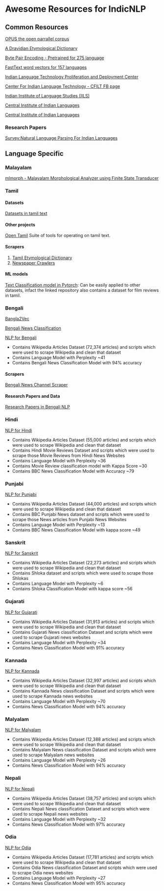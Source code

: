 # Awesome Resources for IndicNLP

## Common Resources
[OPUS the open parrallel corpus](http://opus.nlpl.eu/OpenSubtitles-v2018.php)

[A Dravidian Etymological Dictionary](https://dsalsrv04.uchicago.edu/cgi-bin/app/burrow_query.py?page=1)

[Byte Pair Encoding - Pretrained for 275 language](https://nlp.h-its.org/bpemb/)

[FastText word vectors for 157 languages](https://fasttext.cc/docs/en/crawl-vectors.html)

[Indian Language Technology Proliferation and Deployment Center](http://www.tdil-dc.in)

[Center For Indian Language Technology - CFILT FB page](https://www.facebook.com/cfiltindia/posts/indic-nlp-library-now-has-a-home-page-httpanoopkunchukuttangithubioindic_nlp_lib/494616084032490/)

[Indian Institute of Language Studies (IILS)](http://koausa.org/iils/)

[Central Institute of Indian Languages](https://www.ciil.org/Default.aspx)

[Central Institute of Indian Languages](http://ldcil.org)

### Research Papers
[Survey:Natural Language Parsing For Indian Languages](https://arxiv.org/pdf/1501.07005.pdf)

## Language Specific

### Malayalam
[mlmorph - Malayalam Morphological Analyzer using Finite State Transducer](https://gitlab.com/smc/mlmorph)

### Tamil
#### Datasets
[Datasets in tamil text](https://github.com/vanangamudi/tharavukkanam)

#### Other projects
[Open Tamil](https://github.com/Ezhil-Language-Foundation/open-tamil) Suite of tools for operating on tamil text.

#### Scrapers
1. [Tamil Etymological Dictionary](https://github.com/vanangamudi/tamilvu-etymdict-scraper)
2. [Newspaper Crawlers](https://github.com/vanangamudi/newspaper-crawler-scripts)

#### ML models
[Text Classification model in Pytorch](https://github.com/vanangamudi/tamil-news-classification): Can be easily applied to other datasets, infact the linked repository also contains a dataset for film reviews in tamil.

### Bengali

[Bangla2Vec](https://github.com/soham96/Bangla2Vec)

[Bengali News Classification](https://github.com/soham96/Bengali_news_classifier)

[NLP for Bengali](https://github.com/goru001/nlp-for-bengali)
* Contains Wikipedia Articles Dataset (72,374 articles) and scripts which were used to scrape Wikipedia and clean that dataset
* Contains Language Model with Perplexity ~41
* Contains Bengali News Classification Model with 94% accuracy

#### Scrapers
[Bengali News Channel Scraper](https://github.com/soham96/bengali_news_crawler)

#### Research Papers and Data

[Research Papers in Bengali NLP](http://www.tdil-dc.in/index.php?option=com_download&task=fsearch&lang=en&limitstart=45&limit=5)

### Hindi
[NLP for Hindi](https://github.com/goru001/nlp-for-hindi)
* Contains Wikipedia Articles Dataset (55,000 articles) and scripts which were used to scrape Wikipedia and clean that dataset
* Contains Hindi Movie Reviews Dataset and scripts which were used to scrape those Movie Reviews from Hindi News Websites
* Contains Language Model with Perplexity ~36
* Contains Movie Review classification model with Kappa Score ~30
* Contains BBC News Classification Model with Accuracy ~79

### Punjabi
[NLP for Punjabi](https://github.com/goru001/nlp-for-punjabi)
* Contains Wikipedia Articles Dataset (44,000 articles) and scripts which were used to scrape Wikipedia and clean that dataset
* Contains BBC Punjabi News dataset and scripts which were used to scrape those News articles from Punjabi News Websites
* Contains Language Model with Perplexity ~13
* Contains BBC News Classification Model with kappa score ~49

### Sanskrit
[NLP for Sanskrit](https://github.com/goru001/nlp-for-sanskrit)
* Contains Wikipedia Articles Dataset (22,273 articles) and scripts which were used to scrape Wikipedia and clean that dataset
* Contains Shloka dataset and scripts which were used to scrape those Shlokas
* Contains Language Model with Perplexity ~6
* Contains Shloka Classification Model with kappa score ~56

### Gujarati
[NLP for Gujarati](https://github.com/goru001/nlp-for-gujarati)
* Contains Wikipedia Articles Dataset (31,913 articles) and scripts which were used to scrape Wikipedia and clean that dataset
* Contains Gujarati News classification Dataset and scripts which were used to scrape Gujarati news websites
* Contains Language Model with Perplexity ~34
* Contains News Classification Model with 91% accuracy

### Kannada
[NLP for Kannada](https://github.com/goru001/nlp-for-kannada)
* Contains Wikipedia Articles Dataset (32,997 articles) and scripts which were used to scrape Wikipedia and clean that dataset
* Contains Kannada News classification Dataset and scripts which were used to scrape Kannada news websites
* Contains Language Model with Perplexity ~70
* Contains News Classification Model with 94% accuracy

### Malyalam
[NLP for Malyalam](https://github.com/goru001/nlp-for-malyalam)
* Contains Wikipedia Articles Dataset (12,388 articles) and scripts which were used to scrape Wikipedia and clean that dataset
* Contains Malyalam News classification Dataset and scripts which were used to scrape Malyalam news websites
* Contains Language Model with Perplexity ~26
* Contains News Classification Model with 94% accuracy

### Nepali
[NLP for Nepali](https://github.com/goru001/nlp-for-nepali)
* Contains Wikipedia Articles Dataset (38,757 articles) and scripts which were used to scrape Wikipedia and clean that dataset
* Contains Nepali News classification Dataset and scripts which were used to scrape Nepali news websites
* Contains Language Model with Perplexity ~32
* Contains News Classification Model with 97% accuracy

### Odia
[NLP for Odia](https://github.com/goru001/nlp-for-odia)
* Contains Wikipedia Articles Dataset (17,781 articles) and scripts which were used to scrape Wikipedia and clean that dataset
* Contains Odia News classification Dataset and scripts which were used to scrape Odia news websites
* Contains Language Model with Perplexity ~27
* Contains News Classification Model with 95% accuracy